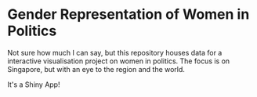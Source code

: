 # Gender Representation of Women in Politics

Not sure how much I can say, but this repository houses data for a interactive
visualisation project on women in politics. The focus is on Singapore, but with an eye to the region and the world.

It's a Shiny App!
